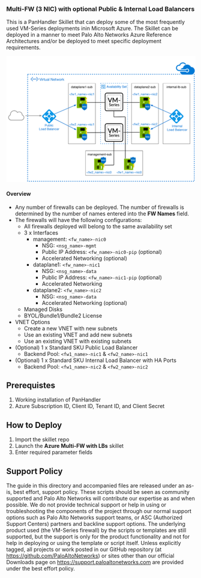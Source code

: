 ### Multi-FW (3 NIC) with optional Public & Internal Load Balancers
This is a PanHandler Skillet that can deploy some of the most frequently used VM-Series deployments inin Microsoft Azure. The Skillet can be deployed in a manner to meet Palo Alto Networks Azure Reference Architectures and/or be deployed to meet specific deployment requirements.

<p align="center">
<img src="https://raw.githubusercontent.com/mattmclimans/mrm_skillets/master/azure/multi_fw_3nic_intlb_extlb/diagram.png">
</p>

#### Overview
* Any number of firewalls can be deployed.  The number of firewalls is determined by the number of names entered into the **FW Names** field.
* The firewalls will have the following configurations:
    * All firewalls deployed will belong to the same availability set
    * 3 x Interfaces
        * management: `<fw_name>-nic0`
            * NSG: `<nsg_name>-mgmt`
            * Public IP Address: `<fw_name>-nic0-pip` (optional)
            * Accelerated Networking (optional)
        * dataplane1: `<fw_name>-nic1`
            * NSG: `<nsg_name>-data` 
            * Public IP Address: `<fw_name>-nic1-pip` (optional)
            * Accelerated Networking
        * dataplane2: `<fw_name>-nic2`
            * NSG: `<nsg_name>-data`  
            * Accelerated Networking (optional)
    * Managed Disks
    * BYOL/Bundle1/Bundle2 License
* VNET Options
    * Create a new VNET with new subnets
    * Use an existing VNET and add new subnets
    * Use an existing VNET with existing subnets
* (Optional) 1 x Standard SKU Public Load Balancer
    *  Backend Pool: `<fw1_name>-nic1` & `<fw2_name>-nic1`
* (Optional) 1 x Standard SKU Internal Load Balancer with HA Ports
    *  Backend Pool: `<fw1_name>-nic2` & `<fw2_name>-nic2`

## Prerequistes 
1. Working installation of PanHandler
2. Azure Subscription ID, Client ID, Tenant ID, and Client Secret

## How to Deploy
1.  Import the skillet repo
2.  Launch the **Azure Multi-FW with LBs** skillet
3.  Enter required parameter fields

## Support Policy
The guide in this directory and accompanied files are released under an as-is, best effort, support policy. These scripts should be seen as community supported and Palo Alto Networks will contribute our expertise as and when possible. We do not provide technical support or help in using or troubleshooting the components of the project through our normal support options such as Palo Alto Networks support teams, or ASC (Authorized Support Centers) partners and backline support options. The underlying product used (the VM-Series firewall) by the scripts or templates are still supported, but the support is only for the product functionality and not for help in deploying or using the template or script itself.
Unless explicitly tagged, all projects or work posted in our GitHub repository (at https://github.com/PaloAltoNetworks) or sites other than our official Downloads page on https://support.paloaltonetworks.com are provided under the best effort policy.
